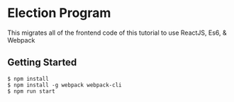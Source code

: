 
# Election Program
This migrates all of the frontend code of this tutorial to use ReactJS, Es6, & Webpack

## Getting Started
```
$ npm install
$ npm install -g webpack webpack-cli
$ npm run start
```
